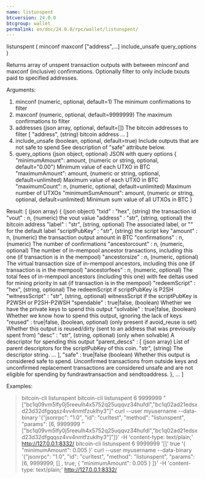```yaml
---
name: listunspent
btcversion: 24.0.0
btcgroup: wallet
permalink: en/doc/24.0.0/rpc/wallet/listunspent/
---
```


listunspent ( minconf maxconf ["address",...] include_unsafe query_options )

Returns array of unspent transaction outputs
with between minconf and maxconf (inclusive) confirmations.
Optionally filter to only include txouts paid to specified addresses.

Arguments:
1. minconf                            (numeric, optional, default=1) The minimum confirmations to filter
2. maxconf                            (numeric, optional, default=9999999) The maximum confirmations to filter
3. addresses                          (json array, optional, default=[]) The bitcoin addresses to filter
     [
       "address",                     (string) bitcoin address
       ...
     ]
4. include_unsafe                     (boolean, optional, default=true) Include outputs that are not safe to spend
                                      See description of "safe" attribute below.
5. query_options                      (json object, optional) JSON with query options
     {
       "minimumAmount": amount,       (numeric or string, optional, default="0.00") Minimum value of each UTXO in BTC
       "maximumAmount": amount,       (numeric or string, optional, default=unlimited) Maximum value of each UTXO in BTC
       "maximumCount": n,             (numeric, optional, default=unlimited) Maximum number of UTXOs
       "minimumSumAmount": amount,    (numeric or string, optional, default=unlimited) Minimum sum value of all UTXOs in BTC
     }

Result:
[                                (json array)
  {                              (json object)
    "txid" : "hex",              (string) the transaction id
    "vout" : n,                  (numeric) the vout value
    "address" : "str",           (string, optional) the bitcoin address
    "label" : "str",             (string, optional) The associated label, or "" for the default label
    "scriptPubKey" : "str",      (string) the script key
    "amount" : n,                (numeric) the transaction output amount in BTC
    "confirmations" : n,         (numeric) The number of confirmations
    "ancestorcount" : n,         (numeric, optional) The number of in-mempool ancestor transactions, including this one (if transaction is in the mempool)
    "ancestorsize" : n,          (numeric, optional) The virtual transaction size of in-mempool ancestors, including this one (if transaction is in the mempool)
    "ancestorfees" : n,          (numeric, optional) The total fees of in-mempool ancestors (including this one) with fee deltas used for mining priority in sat (if transaction is in the mempool)
    "redeemScript" : "hex",      (string, optional) The redeemScript if scriptPubKey is P2SH
    "witnessScript" : "str",     (string, optional) witnessScript if the scriptPubKey is P2WSH or P2SH-P2WSH
    "spendable" : true|false,    (boolean) Whether we have the private keys to spend this output
    "solvable" : true|false,     (boolean) Whether we know how to spend this output, ignoring the lack of keys
    "reused" : true|false,       (boolean, optional) (only present if avoid_reuse is set) Whether this output is reused/dirty (sent to an address that was previously spent from)
    "desc" : "str",              (string, optional) (only when solvable) A descriptor for spending this output
    "parent_descs" : [           (json array) List of parent descriptors for the scriptPubKey of this coin.
      "str",                     (string) The descriptor string.
      ...
    ],
    "safe" : true|false          (boolean) Whether this output is considered safe to spend. Unconfirmed transactions
                                 from outside keys and unconfirmed replacement transactions are considered unsafe
                                 and are not eligible for spending by fundrawtransaction and sendtoaddress.
  },
  ...
]

Examples:
> bitcoin-cli listunspent 
> bitcoin-cli listunspent 6 9999999 "[\"bc1q09vm5lfy0j5reeulh4x5752q25uqqvz34hufdl\",\"bc1q02ad21edsxd23d32dfgqqsz4vv4nmtfzuklhy3\"]"
> curl --user myusername --data-binary '{"jsonrpc": "1.0", "id": "curltest", "method": "listunspent", "params": [6, 9999999 "[\"bc1q09vm5lfy0j5reeulh4x5752q25uqqvz34hufdl\",\"bc1q02ad21edsxd23d32dfgqqsz4vv4nmtfzuklhy3\"]"]}' -H 'content-type: text/plain;' http://127.0.0.1:8332/
> bitcoin-cli listunspent 6 9999999 '[]' true '{ "minimumAmount": 0.005 }'
> curl --user myusername --data-binary '{"jsonrpc": "1.0", "id": "curltest", "method": "listunspent", "params": [6, 9999999, [] , true, { "minimumAmount": 0.005 } ]}' -H 'content-type: text/plain;' http://127.0.0.1:8332/



